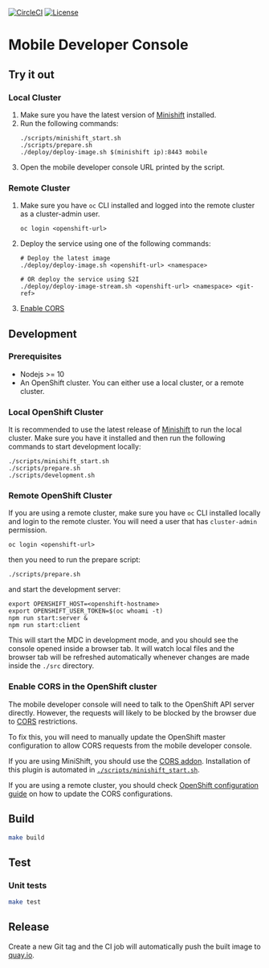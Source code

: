 [![CircleCI](https://circleci.com/gh/aerogear/mobile-developer-console.svg?style=svg)](https://circleci.com/gh/aerogear/mobile-developer-console)
[![License](https://img.shields.io/:license-Apache2-blue.svg)](http://www.apache.org/licenses/LICENSE-2.0)

# Mobile Developer Console

## Try it out

### Local Cluster

1. Make sure you have the latest version of [Minishift](https://github.com/minishift/minishift) installed.
2. Run the following commands:
    ```
    ./scripts/minishift_start.sh
    ./scripts/prepare.sh
    ./deploy/deploy-image.sh $(minishift ip):8443 mobile
    ```
3. Open the mobile developer console URL printed by the script.

### Remote Cluster

1. Make sure you have `oc` CLI installed and logged into the remote cluster as a cluster-admin user.
    ```
    oc login <openshift-url>
    ```
2. Deploy the service using one of the following commands:
   ```
   # Deploy the latest image
   ./deploy/deploy-image.sh <openshift-url> <namespace>

   # OR deploy the service using S2I
   ./deploy/deploy-image-stream.sh <openshift-url> <namespace> <git-ref>
   ```
3. [Enable CORS](#enable-cors-in-the-openshift-cluster)

## Development

### Prerequisites

* Nodejs >= 10
* An OpenShift cluster. You can either use a local cluster, or a remote cluster.

### Local OpenShift Cluster

It is recommended to use the latest release of [Minishift](https://github.com/minishift/minishift) to run the local cluster. Make sure you have it installed and then run the following commands to start development locally:

```
./scripts/minishift_start.sh
./scripts/prepare.sh
./scripts/development.sh
```

### Remote OpenShift Cluster

If you are using a remote cluster, make sure you have `oc` CLI installed locally and login to the remote cluster. You will need a user that has `cluster-admin` permission.

```
oc login <openshift-url>
```

then you need to run the prepare script:

```
./scripts/prepare.sh
```

and start the development server:

```
export OPENSHIFT_HOST=<openshift-hostname>
export OPENSHIFT_USER_TOKEN=$(oc whoami -t)
npm run start:server &
npm run start:client
```

This will start the MDC in development mode, and you should see the console opened inside a browser tab. It will watch local files and the browser tab will be refreshed automatically whenever changes are made inside the `./src` directory. 

### Enable CORS in the OpenShift cluster

The mobile developer console will need to talk to the OpenShift API server directly. However, the requests will likely to be blocked by the browser due to [CORS](https://en.wikipedia.org/wiki/Cross-origin_resource_sharing) restrictions.

To fix this, you will need to manually update the OpenShift master configuration to allow CORS requests from the mobile developer console.

If you are using MiniShift, you should use the [CORS addon](https://github.com/minishift/minishift-addons/tree/master/add-ons/cors). Installation of this plugin is automated in [`./scripts/minishift_start.sh`](scripts/minishift_start.sh).

If you are using a remote cluster, you should check [OpenShift configuration guide](https://docs.openshift.com/container-platform/3.11/install_config/master_node_configuration.html#master-config-asset-config) on how to update the CORS configurations.

## Build

```bash
make build
```

## Test

### Unit tests
```bash
make test
```

## Release

Create a new Git tag and the CI job will automatically push the built image to [quay.io](https://quay.io/repository/aerogear/mobile-developer-console?tab=tags).

<!-- ### Backend integration tests

1. Build the API Server: `make build`
2. Follow [these instructions](#Run-locally) to target existing OpenShift project (**Note:** the project must not contain existing mobile clients)
3. Provision Metrics service in the OpenShift project that you target
4. Install dependencies: `cd integration_tests && npm install`
5. Run the tests: `npm test` -->
